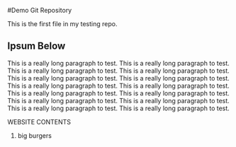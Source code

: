 #Demo Git Repository

This is the first file in my testing repo.



## Ipsum Below

This is a really long paragraph to test. This is a really long paragraph to test. 
This is a really long paragraph to test. This is a really long paragraph to test. 
This is a really long paragraph to test. This is a really long paragraph to test. 
This is a really long paragraph to test. This is a really long paragraph to test. 
This is a really long paragraph to test. This is a really long paragraph to test. 
This is a really long paragraph to test. This is a really long paragraph to test. 
This is a really long paragraph to test. This is a really long paragraph to test. 

WEBSITE CONTENTS
1. big burgers
